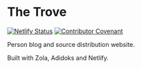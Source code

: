 # The Trove

[![Netlify Status](https://api.netlify.com/api/v1/badges/9a297450-f154-4100-8c21-492ed93988f1/deploy-status)](https://app.netlify.com/sites/codebytes/deploys)
[![Contributor Covenant](https://img.shields.io/badge/Contributor%20Covenant-2.1-4baaaa.svg)](code_of_conduct.md)

Person blog and source distribution website.

Built with Zola, Adidoks and Netlify.

